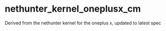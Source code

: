# nethunter_kernel_oneplusx_cm
Derived from the nethunter kernel for the oneplus x, updated to latest spec
